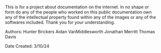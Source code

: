 This is for a project about documentation on the internet.
In no shape or form do any of the people who worked on this public documentation own any of the intellectual
property found within any of the images or any of the softwares included. Thank you for your understanding. 

Authors: 
Hunter Brickers
Aidan VanMiddlesworth
Jonathan Merritt
Thomas Davis

Date Created:
3/10/24
